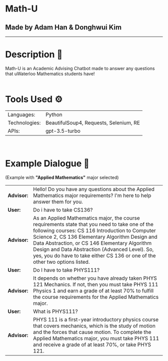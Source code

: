 # Math-U
## Made by Adam Han & Donghwui Kim
___

# Description :page_facing_up:
Math-U is an Academic Advising Chatbot made to answer any questions that uWaterloo Mathematics students have! 
<br><br>

# Tools Used :gear:
<table>
    <tr>
        <td> Languages: </td>
        <td> Python </td>
    </tr>
    <tr>
        <td> Technologies: </td>
        <td> BeautifulSoup4, Requests, Selenium, RE </td>
    </tr>
    <tr>
        <td> APIs: </td>
        <td> gpt-3.5-turbo </td>
    </tr>
</table>
<br>

# Example Dialogue :speech_balloon:
(Example with **"Applied Mathematics"** major selected) <br>

<table>
  <tr>
    <td><b>Advisor:</b></td>
    <td>Hello! Do you have any questions about the Applied Mathematics major requirements? I'm here to help answer them for you.</td>
  </tr>
  <tr>
    <td><b>User:</b></td>
    <td>Do i have to take CS136?</td>
  </tr>
  <tr>
    <td><b>Advisor:</b></td>
    <td>As an Applied Mathematics major, the course requirements state that you need to take one of the following courses: CS 116 Introduction to Computer Science 2, CS 136 Elementary Algorithm Design and Data Abstraction, or CS 146 Elementary Algorithm Design and Data Abstraction (Advanced Level). So, yes, you do have to take either CS 136 or one of the other two options listed.</td>
  </tr>
  <tr>
    <td><b>User:</b></td>
    <td>Do I have to take PHYS111?</td>
  </tr>
  <tr>
    <td><b>Advisor:</b></td>
    <td>It depends on whether you have already taken PHYS 121 Mechanics. If not, then you must take PHYS 111 Physics 1 and earn a grade of at least 70% to fulfill the course requirements for the Applied Mathematics major.</td>
  </tr>
  <tr>
    <td><b>User:</b></td>
    <td>What is PHYS111?</td>
  </tr>
  <tr>
    <td><b>Advisor:</b></td>
    <td>PHYS 111 is a first-year introductory physics course that covers mechanics, which is the study of motion and the forces that cause motion. To complete the Applied Mathematics major, you must take PHYS 111 and receive a grade of at least 70%, or take PHYS 121.</td>
  </tr>
</table>